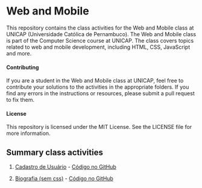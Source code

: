 # Web and Mobile
This repository contains the class activities for the Web and Mobile class at UNICAP (Universidade Católica de Pernambuco). The Web and Mobile class is part of the Computer Science course at UNICAP. The class covers topics related to web and mobile development, including HTML, CSS, JavaScript and more.

#### Contributing
If you are a student in the Web and Mobile class at UNICAP, feel free to contribute your solutions to the activities in the appropriate folders. If you find any errors in the instructions or resources, please submit a pull request to fix them.

#### License
This repository is licensed under the MIT License. See the LICENSE file for more information.

## Summary class activities
1. [Cadastro de Usuário](https://user-registration-delta.vercel.app) - [Código no GitHub](https://github.com/gabrielle-1/programacao-web-e-mobile/tree/main/user-registration)

2. [Biografia (sem css)](/biography/index.html) - [Código no GitHub](https://github.com/gabrielle-1/programacao-web-e-mobile/tree/main/biography)



